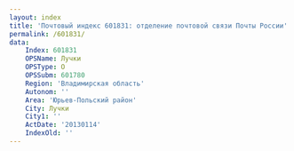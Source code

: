 ```yaml
---
layout: index
title: 'Почтовый индекс 601831: отделение почтовой связи Почты России'
permalink: /601831/
data:
    Index: 601831
    OPSName: Лучки
    OPSType: О
    OPSSubm: 601780
    Region: 'Владимирская область'
    Autonom: ''
    Area: 'Юрьев-Польский район'
    City: Лучки
    City1: ''
    ActDate: '20130114'
    IndexOld: ''
---
```

